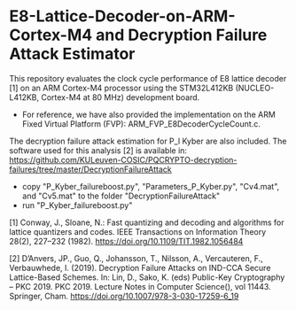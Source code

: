 # E8-Lattice-Decoder-on-ARM-Cortex-M4 and Decryption Failure Attack Estimator
This repository evaluates the clock cycle performance of E8 lattice decoder [1] on an ARM Cortex-M4 processor using the STM32L412KB (NUCLEO-L412KB, Cortex-M4 at 80 MHz) development board.
- For reference, we have also provided the implementation on the ARM Fixed Virtual Platform (FVP): ARM_FVP_E8DecoderCycleCount.c.

The decryption failure attack estimation for P_l Kyber are also included. The software used for this analysis [2] is available in: https://github.com/KULeuven-COSIC/PQCRYPTO-decryption-failures/tree/master/DecryptionFailureAttack
- copy "P_Kyber_failureboost.py", "Parameters_P_Kyber.py", "Cv4.mat", and "Cv5.mat" to the folder "DecryptionFailureAttack"
- run "P_Kyber_failureboost.py"


[1] Conway, J., Sloane, N.: Fast quantizing and decoding and algorithms for lattice quantizers and codes. IEEE Transactions on Information Theory 28(2), 227–232 (1982). https://doi.org/10.1109/TIT.1982.1056484

[2] D’Anvers, JP., Guo, Q., Johansson, T., Nilsson, A., Vercauteren, F., Verbauwhede, I. (2019). Decryption Failure Attacks on IND-CCA Secure Lattice-Based Schemes. In: Lin, D., Sako, K. (eds) Public-Key Cryptography – PKC 2019. PKC 2019. Lecture Notes in Computer Science(), vol 11443. Springer, Cham. https://doi.org/10.1007/978-3-030-17259-6_19
